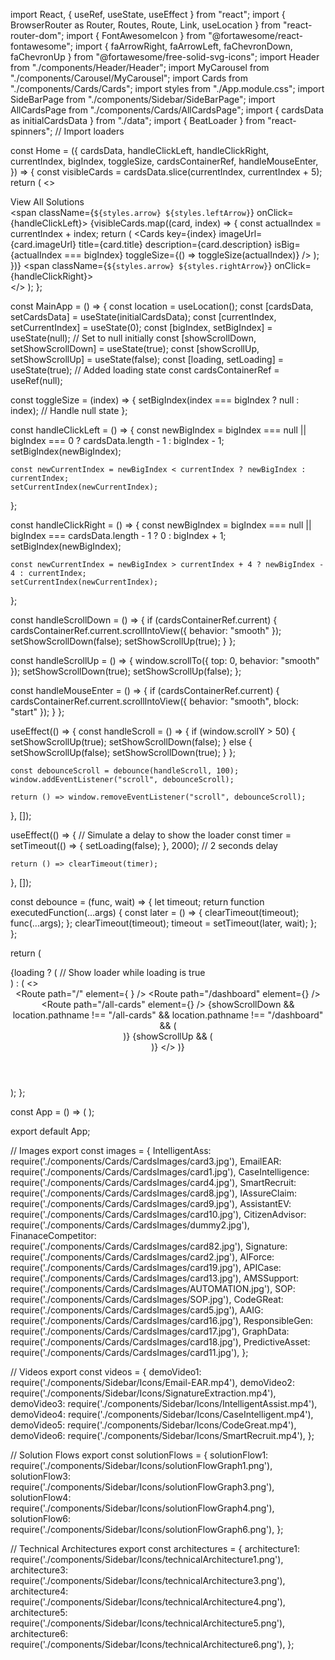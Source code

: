 import React, { useRef, useState, useEffect } from "react";
import { BrowserRouter as Router, Routes, Route, Link, useLocation } from "react-router-dom";
import { FontAwesomeIcon } from "@fortawesome/react-fontawesome";
import { faArrowRight, faArrowLeft, faChevronDown, faChevronUp } from "@fortawesome/free-solid-svg-icons";
import Header from "./components/Header/Header";
import MyCarousel from "./components/Carousel/MyCarousel";
import Cards from "./components/Cards/Cards";
import styles from "./App.module.css";
import SideBarPage from "./components/Sidebar/SideBarPage";
import AllCardsPage from "./components/Cards/AllCardsPage";
import { cardsData as initialCardsData } from "./data";
import { BeatLoader } from "react-spinners"; // Import loaders

const Home = ({
  cardsData,
  handleClickLeft,
  handleClickRight,
  currentIndex,
  bigIndex,
  toggleSize,
  cardsContainerRef,
  handleMouseEnter,
}) => {
  const visibleCards = cardsData.slice(currentIndex, currentIndex + 5);
  return (
    <>
      <MyCarousel />
      <div
        className={styles.cardsContainer}
        ref={cardsContainerRef}
        onMouseEnter={handleMouseEnter}
      >
        <div className={styles.viewAllContainer}>
          <Link to="/all-cards" className={styles.viewAllButton}>
            View All Solutions <FontAwesomeIcon icon={faArrowRight} className={styles.icon} />
          </Link>
        </div>
        <span className={`${styles.arrow} ${styles.leftArrow}`} onClick={handleClickLeft}>
          <FontAwesomeIcon icon={faArrowLeft} title="Previous" />
        </span>
        {visibleCards.map((card, index) => {
          const actualIndex = currentIndex + index;
          return (
            <Cards
              key={index}
              imageUrl={card.imageUrl}
              title={card.title}
              description={card.description}
              isBig={actualIndex === bigIndex}
              toggleSize={() => toggleSize(actualIndex)}
            />
          );
        })}
        <span className={`${styles.arrow} ${styles.rightArrow}`} onClick={handleClickRight}>
          <FontAwesomeIcon icon={faArrowRight} title="Next" />
        </span>
      </div>
    </>
  );
};

const MainApp = () => {
  const location = useLocation();
  const [cardsData, setCardsData] = useState(initialCardsData);
  const [currentIndex, setCurrentIndex] = useState(0);
  const [bigIndex, setBigIndex] = useState(null); // Set to null initially
  const [showScrollDown, setShowScrollDown] = useState(true);
  const [showScrollUp, setShowScrollUp] = useState(false);
  const [loading, setLoading] = useState(true); // Added loading state
  const cardsContainerRef = useRef(null);

  const toggleSize = (index) => {
    setBigIndex(index === bigIndex ? null : index); // Handle null state
  };

  const handleClickLeft = () => {
    const newBigIndex = bigIndex === null || bigIndex === 0 ? cardsData.length - 1 : bigIndex - 1;
    setBigIndex(newBigIndex);

    const newCurrentIndex = newBigIndex < currentIndex ? newBigIndex : currentIndex;
    setCurrentIndex(newCurrentIndex);
  };

  const handleClickRight = () => {
    const newBigIndex = bigIndex === null || bigIndex === cardsData.length - 1 ? 0 : bigIndex + 1;
    setBigIndex(newBigIndex);

    const newCurrentIndex = newBigIndex > currentIndex + 4 ? newBigIndex - 4 : currentIndex;
    setCurrentIndex(newCurrentIndex);
  };

  const handleScrollDown = () => {
    if (cardsContainerRef.current) {
      cardsContainerRef.current.scrollIntoView({ behavior: "smooth" });
      setShowScrollDown(false);
      setShowScrollUp(true);
    }
  };

  const handleScrollUp = () => {
    window.scrollTo({ top: 0, behavior: "smooth" });
    setShowScrollDown(true);
    setShowScrollUp(false);
  };

  const handleMouseEnter = () => {
    if (cardsContainerRef.current) {
      cardsContainerRef.current.scrollIntoView({ behavior: "smooth", block: "start" });
    }
  };

  useEffect(() => {
    const handleScroll = () => {
      if (window.scrollY > 50) {
        setShowScrollUp(true);
        setShowScrollDown(false);
      } else {
        setShowScrollUp(false);
        setShowScrollDown(true);
      }
    };

    const debounceScroll = debounce(handleScroll, 100);
    window.addEventListener("scroll", debounceScroll);

    return () => window.removeEventListener("scroll", debounceScroll);
  }, []);

  useEffect(() => {
    // Simulate a delay to show the loader
    const timer = setTimeout(() => {
      setLoading(false);
    }, 2000); // 2 seconds delay

    return () => clearTimeout(timer);
  }, []);

  const debounce = (func, wait) => {
    let timeout;
    return function executedFunction(...args) {
      const later = () => {
        clearTimeout(timeout);
        func(...args);
      };
      clearTimeout(timeout);
      timeout = setTimeout(later, wait);
    };
  };

  return (
    <div className={styles.app}>
      {loading ? ( // Show loader while loading is true
        <div className={styles.loader}>
          <BeatLoader color="#5931d5" loading={loading} size={15} margin={2} />
        </div>
      ) : (
        <>
          <Header />
          <Routes>
            <Route
              path="/"
              element={
                <Home
                  cardsData={cardsData}
                  handleClickLeft={handleClickLeft}
                  handleClickRight={handleClickRight}
                  currentIndex={currentIndex}
                  bigIndex={bigIndex}
                  toggleSize={toggleSize}
                  cardsContainerRef={cardsContainerRef}
                  handleMouseEnter={handleMouseEnter}
                />
              }
            />
            <Route path="/dashboard" element={<SideBarPage />} />
            <Route
              path="/all-cards"
              element={<AllCardsPage cardsData={cardsData} cardsContainerRef={cardsContainerRef} />}
            />
          </Routes>
          {showScrollDown && location.pathname !== "/all-cards" && location.pathname !== "/dashboard" && (
            <div className={styles.scrollDownButton} onClick={handleScrollDown} title="Scroll Down">
              <FontAwesomeIcon icon={faChevronDown} />
            </div>
          )}
          {showScrollUp && (
            <div className={styles.scrollUpButton} onClick={handleScrollUp} title="Scroll Up">
              <FontAwesomeIcon icon={faChevronUp} />
            </div>
          )}
        </>
      )}
    </div>
  );
};

const App = () => (
  <Router>
    <MainApp />
  </Router>
);

export default App;



// Images
export const images = {
  IntelligentAss: require('./components/Cards/CardsImages/card3.jpg'),
  EmailEAR: require('./components/Cards/CardsImages/card1.jpg'),
  CaseIntelligence: require('./components/Cards/CardsImages/card4.jpg'),
  SmartRecruit: require('./components/Cards/CardsImages/card8.jpg'),
  IAssureClaim: require('./components/Cards/CardsImages/card9.jpg'),
  AssistantEV: require('./components/Cards/CardsImages/card10.jpg'),
  CitizenAdvisor: require('./components/Cards/CardsImages/dummy2.jpg'),
  FinanaceCompetitor: require('./components/Cards/CardsImages/card82.jpg'),
  Signature: require('./components/Cards/CardsImages/card2.jpg'),
  AIForce: require('./components/Cards/CardsImages/card19.jpg'),
  APICase: require('./components/Cards/CardsImages/card13.jpg'),
  AMSSupport: require('./components/Cards/CardsImages/AUTOMATION.jpg'),
  SOP: require('./components/Cards/CardsImages/SOP.jpg'),
  CodeGReat: require('./components/Cards/CardsImages/card5.jpg'),
  AAIG: require('./components/Cards/CardsImages/card16.jpg'),
  ResponsibleGen: require('./components/Cards/CardsImages/card17.jpg'),
  GraphData: require('./components/Cards/CardsImages/card18.jpg'),
  PredictiveAsset: require('./components/Cards/CardsImages/card11.jpg'),
};

// Videos
export const videos = {
  demoVideo1: require('./components/Sidebar/Icons/Email-EAR.mp4'),
  demoVideo2: require('./components/Sidebar/Icons/SignatureExtraction.mp4'),
  demoVideo3: require('./components/Sidebar/Icons/IntelligentAssist.mp4'),
  demoVideo4: require('./components/Sidebar/Icons/CaseIntelligent.mp4'),
  demoVideo5: require('./components/Sidebar/Icons/CodeGreat.mp4'),
  demoVideo6: require('./components/Sidebar/Icons/SmartRecruit.mp4'),
};

// Solution Flows
export const solutionFlows = {
  solutionFlow1: require('./components/Sidebar/Icons/solutionFlowGraph1.png'),
  solutionFlow3: require('./components/Sidebar/Icons/solutionFlowGraph3.png'),
  solutionFlow4: require('./components/Sidebar/Icons/solutionFlowGraph4.png'),
  solutionFlow6: require('./components/Sidebar/Icons/solutionFlowGraph6.png'),
};

// Technical Architectures
export const architectures = {
  architecture1: require('./components/Sidebar/Icons/technicalArchitecture1.png'),
  architecture3: require('./components/Sidebar/Icons/technicalArchitecture3.png'),
  architecture4: require('./components/Sidebar/Icons/technicalArchitecture4.png'),
  architecture5: require('./components/Sidebar/Icons/technicalArchitecture5.png'),
  architecture6: require('./components/Sidebar/Icons/technicalArchitecture6.png'),
};
